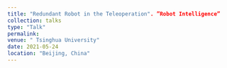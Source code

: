 ```yaml
---
title: "Redundant Robot in the Teleoperation". ”Robot Intelligence”
collection: talks
type: "Talk"
permalink:
venue: " Tsinghua University"
date: 2021-05-24
location: "Beijing, China"
---
```

